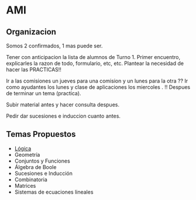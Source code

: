 # AMI

## Organizacion

Somos 2 confirmados, 1 mas puede ser.

Tener con anticipacion la lista de alumnos de Turno 1.
Primer encuentro, explicarles la razon de todo, formulario, etc, etc.
Plantear la necesidad de hacer las PRACTICAS!!

Ir a las comisiones un jueves para una comision y un lunes para la otra ?? 
Ir como ayudantes los lunes y clase de aplicaciones los miercoles <pre-Runco>. !!
Despues de terminar un tema (practica).

Subir material antes y hacer consulta despues.

Pedir dar sucesiones e induccion cuanto antes.

## Temas Propuestos

-   [Lógica](./Temas/0-LOGICA.md)
-   Geometría
-   Conjuntos y Funciones
-   Álgebra de Boole
-   Sucesiones e Inducción
-   Combinatoria
-   Matrices
-   Sistemas de ecuaciones lineales

